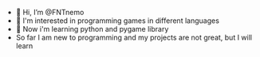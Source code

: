 - 👋 Hi, I’m @FNTnemo
- 👀 I'm interested in programming games in different languages
- 🌱 Now i'm learning python and pygame library
- So far I am new to programming and my projects are not great, but I will learn

<!---
FNTnemo/FNTnemo is a ✨ special ✨ repository because its `README.md` (this file) appears on your GitHub profile.
You can click the Preview link to take a look at your changes.
--->
